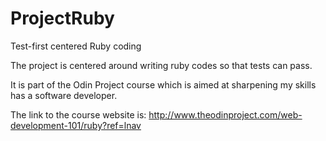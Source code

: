 # ProjectRuby
Test-first centered Ruby coding 

The project is centered around writing ruby codes so that tests can pass.

It is part of the Odin Project course which is aimed at sharpening my skills has a software developer.

The link to the course website is: http://www.theodinproject.com/web-development-101/ruby?ref=lnav